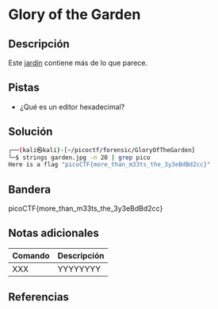 # Glory of the Garden

## Descripción
Este [jardín](https://jupiter.challenges.picoctf.org/static/d0e1ffb10fc0017c6a82c57900f3ffe3/garden.jpg) contiene más de lo que parece.

## Pistas
- ¿Qué es un editor hexadecimal?

## Solución
```bash
┌──(kali㉿kali)-[~/picoctf/forensic/GloryOfTheGarden]
└─$ strings garden.jpg -n 20 | grep pico
Here is a flag "picoCTF{more_than_m33ts_the_3y3eBdBd2cc}"
```

## Bandera
picoCTF{more_than_m33ts_the_3y3eBdBd2cc}

## Notas adicionales
| Comando | Descripción |
|--------|--------|
| XXX | YYYYYYYY |

## Referencias